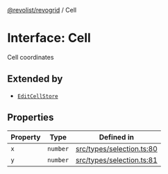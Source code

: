 [@revolist/revogrid](README.md) / Cell

# Interface: Cell

Cell coordinates

## Extended by

- [`EditCellStore`](Interface.EditCellStore.md)

## Properties

| Property | Type | Defined in |
| ------ | ------ | ------ |
| `x` | `number` | [src/types/selection.ts:80](https://github.com/revolist/revogrid/blob/69d5bd9cb55a69f54242342681dca616def73994/src/types/selection.ts#L80) |
| `y` | `number` | [src/types/selection.ts:81](https://github.com/revolist/revogrid/blob/69d5bd9cb55a69f54242342681dca616def73994/src/types/selection.ts#L81) |

